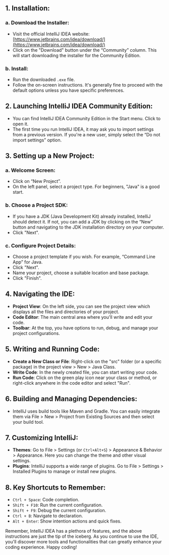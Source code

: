 ## **1. Installation**:

### **a. Download the Installer**:
- Visit the official IntelliJ IDEA website: [https://www.jetbrains.com/idea/download/](https://www.jetbrains.com/idea/download/)
- Click on the "Download" button under the “Community” column. This will start downloading the installer for the Community Edition.

### **b. Install**:
- Run the downloaded `.exe` file.
- Follow the on-screen instructions. It's generally fine to proceed with the default options unless you have specific preferences.

## **2. Launching IntelliJ IDEA Community Edition**:

- You can find IntelliJ IDEA Community Edition in the Start menu. Click to open it.
- The first time you run IntelliJ IDEA, it may ask you to import settings from a previous version. If you're a new user, simply select the “Do not import settings” option.

## **3. Setting up a New Project**:

### **a. Welcome Screen**:
- Click on “New Project”.
- On the left panel, select a project type. For beginners, "Java" is a good start.

### **b. Choose a Project SDK**:
- If you have a JDK (Java Development Kit) already installed, IntelliJ should detect it. If not, you can add a JDK by clicking on the “New” button and navigating to the JDK installation directory on your computer.
- Click "Next".

### **c. Configure Project Details**:
- Choose a project template if you wish. For example, “Command Line App” for Java.
- Click "Next".
- Name your project, choose a suitable location and base package.
- Click "Finish".

## **4. Navigating the IDE**:

- **Project View**: On the left side, you can see the project view which displays all the files and directories of your project.
- **Code Editor**: The main central area where you'll write and edit your code.
- **Toolbar**: At the top, you have options to run, debug, and manage your project configurations.

## **5. Writing and Running Code**:

- **Create a New Class or File**: Right-click on the "src" folder (or a specific package) in the project view > New > Java Class.
- **Write Code**: In the newly created file, you can start writing your code.
- **Run Code**: Click on the green play icon near your class or method, or right-click anywhere in the code editor and select "Run".

## **6. Building and Managing Dependencies**:

- IntelliJ uses build tools like Maven and Gradle. You can easily integrate them via File > New > Project from Existing Sources and then select your build tool.

## **7. Customizing IntelliJ**:

- **Themes**: Go to File > Settings (or `Ctrl+Alt+S`) > Appearance & Behavior > Appearance. Here you can change the theme and other visual settings.
- **Plugins**: IntelliJ supports a wide range of plugins. Go to File > Settings > Installed Plugins to manage or install new plugins.

## **8. Key Shortcuts to Remember**:

- `Ctrl + Space`: Code completion.
- `Shift + F10`: Run the current configuration.
- `Shift + F9`: Debug the current configuration.
- `Ctrl + B`: Navigate to declaration.
- `Alt + Enter`: Show intention actions and quick fixes.
  
Remember, IntelliJ IDEA has a plethora of features, and the above instructions are just the tip of the iceberg. As you continue to use the IDE, you'll discover more tools and functionalities that can greatly enhance your coding experience. Happy coding!